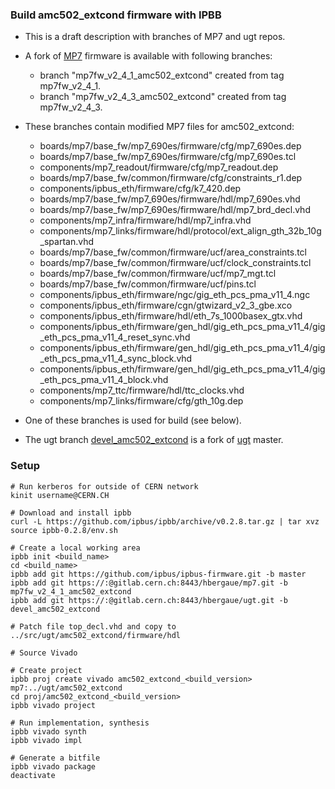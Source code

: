 ### Build amc502_extcond firmware with IPBB ###

* This is a draft description with branches of MP7 and ugt repos.
* A fork of [MP7](https://gitlab.cern.ch/hbergaue/mp7) firmware is available with following branches:
  - branch "mp7fw_v2_4_1_amc502_extcond" created from tag mp7fw_v2_4_1.
  - branch "mp7fw_v2_4_3_amc502_extcond" created from tag mp7fw_v2_4_3.
* These branches contain modified MP7 files for amc502_extcond:
  - boards/mp7/base_fw/mp7_690es/firmware/cfg/mp7_690es.dep
  - boards/mp7/base_fw/mp7_690es/firmware/cfg/mp7_690es.tcl
  - components/mp7_readout/firmware/cfg/mp7_readout.dep
  - boards/mp7/base_fw/common/firmware/cfg/constraints_r1.dep
  - components/ipbus_eth/firmware/cfg/k7_420.dep
  - boards/mp7/base_fw/mp7_690es/firmware/hdl/mp7_690es.vhd
  - boards/mp7/base_fw/mp7_690es/firmware/hdl/mp7_brd_decl.vhd
  - components/mp7_infra/firmware/hdl/mp7_infra.vhd
  - components/mp7_links/firmware/hdl/protocol/ext_align_gth_32b_10g_spartan.vhd
  - boards/mp7/base_fw/common/firmware/ucf/area_constraints.tcl
  - boards/mp7/base_fw/common/firmware/ucf/clock_constraints.tcl
  - boards/mp7/base_fw/common/firmware/ucf/mp7_mgt.tcl
  - boards/mp7/base_fw/common/firmware/ucf/pins.tcl
  - components/ipbus_eth/firmware/ngc/gig_eth_pcs_pma_v11_4.ngc
  - components/ipbus_eth/firmware/cgn/gtwizard_v2_3_gbe.xco
  - components/ipbus_eth/firmware/hdl/eth_7s_1000basex_gtx.vhd
  - components/ipbus_eth/firmware/gen_hdl/gig_eth_pcs_pma_v11_4/gig_eth_pcs_pma_v11_4_reset_sync.vhd
  - components/ipbus_eth/firmware/gen_hdl/gig_eth_pcs_pma_v11_4/gig_eth_pcs_pma_v11_4_sync_block.vhd
  - components/ipbus_eth/firmware/gen_hdl/gig_eth_pcs_pma_v11_4/gig_eth_pcs_pma_v11_4_block.vhd
  - components/mp7_ttc/firmware/hdl/ttc_clocks.vhd
  - components/mp7_links/firmware/cfg/gth_10g.dep

* One of these branches is used for build (see below).

* The ugt branch [devel_amc502_extcond](https://gitlab.cern.ch/hbergaue/ugt) is a fork
of [ugt](https://gitlab.cern.ch/cms-cactus/svn2git/firmware) master.

### Setup ###

    # Run kerberos for outside of CERN network
    kinit username@CERN.CH

    # Download and install ipbb
    curl -L https://github.com/ipbus/ipbb/archive/v0.2.8.tar.gz | tar xvz
    source ipbb-0.2.8/env.sh

    # Create a local working area
    ipbb init <build_name>
    cd <build_name>
    ipbb add git https://github.com/ipbus/ipbus-firmware.git -b master
    ipbb add git https://:@gitlab.cern.ch:8443/hbergaue/mp7.git -b mp7fw_v2_4_1_amc502_extcond
    ipbb add git https://:@gitlab.cern.ch:8443/hbergaue/ugt.git -b devel_amc502_extcond

    # Patch file top_decl.vhd and copy to ../src/ugt/amc502_extcond/firmware/hdl

    # Source Vivado
    
    # Create project 
    ipbb proj create vivado amc502_extcond_<build_version> mp7:../ugt/amc502_extcond
    cd proj/amc502_extcond_<build_version>
    ipbb vivado project

    # Run implementation, synthesis
    ipbb vivado synth
    ipbb vivado impl
    
    # Generate a bitfile
    ipbb vivado package
    deactivate

